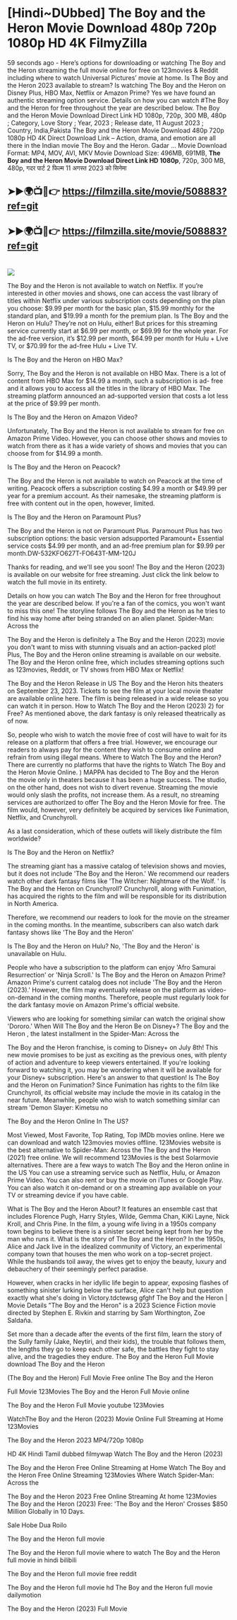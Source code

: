 # [Hindi~DUbbed] The Boy and the Heron Movie Download 480p 720p 1080p HD 4K FilmyZilla


59 seconds ago - Here’s options for downloading or watching The Boy and the Heron streaming the full movie online for free on 123movies & Reddit including where to watch Universal Pictures’ movie at home. Is The Boy and the Heron 2023 available to stream? Is watching The Boy and the Heron on Disney Plus, HBO Max, Netflix or Amazon Prime? Yes we have found an authentic streaming option service. Details on how you can watch #The Boy and the Heron for free throughout the year are described below. The Boy and the Heron Movie Download Direct Link HD 1080p, 720p, 300 MB, 480p ; Category, Love Story ; Year, 2023 ; Release date, 11 August 2023 ; Country, India,Pakista The Boy and the Heron Movie Download 480p 720p 1080p HD 4K Direct Download Link – Action, drama, and emotion are all there in the Indian movie The Boy and the Heron. Gadar ...
Movie Download Format: MP4, MOV, AVI, MKV
Movie Download Size: 496MB, 691MB, **The Boy and the Heron Movie Download Direct Link HD 1080p**, 720p, 300 MB, 480p, गदर पार्ट 2 फिल्म 11 अगस्त 2023 को सिनेमा

## ➤►🌍📺📱👉   https://filmzilla.site/movie/508883?ref=git

## ➤►🌍📺📱👉   https://filmzilla.site/movie/508883?ref=git

#

<img src="https://image.tmdb.org/t/p/w780//ybn3jCia5XBD0ZgEM07gcUPuRNh.jpg" />

The Boy and the Heron is not available to watch on Netflix. If you’re interested in other movies and shows, one can access the vast library of titles within Netflix under various subscription costs depending on the plan you choose: $9.99 per month for the basic plan, $15.99 monthly for the standard plan, and $19.99 a month for the premium plan. Is The Boy and the Heron on Hulu? They’re not on Hulu, either! But prices for this streaming service currently start at $6.99 per month, or $69.99 for the whole year. For the ad-free version, it’s $12.99 per month, $64.99 per month for Hulu + Live TV, or $70.99 for the ad-free Hulu + Live TV.

Is The Boy and the Heron on HBO Max?

Sorry, The Boy and the Heron is not available on HBO Max. There is a lot of content from HBO Max for $14.99 a month, such a subscription is ad- free and it allows you to access all the titles in the library of HBO Max. The streaming platform announced an ad-supported version that costs a lot less at the price of $9.99 per month.

Is The Boy and the Heron on Amazon Video?

Unfortunately, The Boy and the Heron is not available to stream for free on Amazon Prime Video. However, you can choose other shows and movies to watch from there as it has a wide variety of shows and movies that you can choose from for $14.99 a month.

Is The Boy and the Heron on Peacock?

The Boy and the Heron is not available to watch on Peacock at the time of writing. Peacock offers a subscription costing $4.99 a month or $49.99 per year for a premium account. As their namesake, the streaming platform is free with content out in the open, however, limited.

Is The Boy and the Heron on Paramount Plus?

The Boy and the Heron is not on Paramount Plus. Paramount Plus has two subscription options: the basic version adsupported Paramount+ Essential service costs $4.99 per month, and an ad-free premium plan for $9.99 per month.DW-532KFO627T-FO643T-MM-120J

Thanks for reading, and we'll see you soon! The Boy and the Heron (2023) is available on our website for free streaming. Just click the link below to watch the full movie in its entirety.

Details on how you can watch The Boy and the Heron for free throughout the year are described below. If you're a fan of the comics, you won't want to miss this one! The storyline follows The Boy and the Heron as he tries to find his way home after being stranded on an alien planet. Spider-Man: Across the

The Boy and the Heron is definitely a The Boy and the Heron (2023) movie you don't want to miss with stunning visuals and an action-packed plot! Plus, The Boy and the Heron online streaming is available on our website. The Boy and the Heron online free, which includes streaming options such as 123movies, Reddit, or TV shows from HBO Max or Netflix!

The Boy and the Heron Release in US The Boy and the Heron hits theaters on September 23, 2023. Tickets to see the film at your local movie theater are available online here. The film is being released in a wide release so you can watch it in person. How to Watch The Boy and the Heron (2023) 2) for Free? As mentioned above, the dark fantasy is only released theatrically as of now.

So, people who wish to watch the movie free of cost will have to wait for its release on a platform that offers a free trial. However, we encourage our readers to always pay for the content they wish to consume online and refrain from using illegal means. Where to Watch The Boy and the Heron? There are currently no platforms that have the rights to Watch The Boy and the Heron Movie Online. ) MAPPA has decided to The Boy and the Heron the movie only in theaters because it has been a huge success. The studio, on the other hand, does not wish to divert revenue. Streaming the movie would only slash the profits, not increase them. As a result, no streaming services are authorized to offer The Boy and the Heron Movie for free. The film would, however, very definitely be acquired by services like Funimation, Netflix, and Crunchyroll.

As a last consideration, which of these outlets will likely distribute the film worldwide?

Is The Boy and the Heron on Netflix?

The streaming giant has a massive catalog of television shows and movies, but it does not include 'The Boy and the Heron.' We recommend our readers watch other dark fantasy films like 'The Witcher: Nightmare of the Wolf. ' Is The Boy and the Heron on Crunchyroll? Crunchyroll, along with Funimation, has acquired the rights to the film and will be responsible for its distribution in North America.

Therefore, we recommend our readers to look for the movie on the streamer in the coming months. In the meantime, subscribers can also watch dark fantasy shows like 'The Boy and the Heron'

Is The Boy and the Heron on Hulu? No, 'The Boy and the Heron' is unavailable on Hulu.

People who have a subscription to the platform can enjoy 'Afro Samurai Resurrection' or 'Ninja Scroll.' Is The Boy and the Heron on Amazon Prime? Amazon Prime's current catalog does not include 'The Boy and the Heron (2023).' However, the film may eventually release on the platform as video-on-demand in the coming months. Therefore, people must regularly look for the dark fantasy movie on Amazon Prime's official website.

Viewers who are looking for something similar can watch the original show 'Dororo.' When Will The Boy and the Heron Be on Disney+? The Boy and the Heron , the latest installment in the Spider-Man: Across the

The Boy and the Heron franchise, is coming to Disney+ on July 8th! This new movie promises to be just as exciting as the previous ones, with plenty of action and adventure to keep viewers entertained. If you're looking forward to watching it, you may be wondering when it will be available for your Disney+ subscription. Here's an answer to that question! Is The Boy and the Heron on Funimation? Since Funimation has rights to the film like Crunchyroll, its official website may include the movie in its catalog in the near future. Meanwhile, people who wish to watch something similar can stream 'Demon Slayer: Kimetsu no

The Boy and the Heron Online In The US?

Most Viewed, Most Favorite, Top Rating, Top IMDb movies online. Here we can download and watch 123movies movies offline. 123Movies website is the best alternative to Spider-Man: Across the The Boy and the Heron (2021) free online. We will recommend 123Movies is the best Solarmovie alternatives. There are a few ways to watch The Boy and the Heron online in the US You can use a streaming service such as Netflix, Hulu, or Amazon Prime Video. You can also rent or buy the movie on iTunes or Google Play. You can also watch it on-demand or on a streaming app available on your TV or streaming device if you have cable.

What is The Boy and the Heron About? It features an ensemble cast that includes Florence Pugh, Harry Styles, Wilde, Gemma Chan, KiKi Layne, Nick Kroll, and Chris Pine. In the film, a young wife living in a 1950s company town begins to believe there is a sinister secret being kept from her by the man who runs it. What is the story of The Boy and the Heron? In the 1950s, Alice and Jack live in the idealized community of Victory, an experimental company town that houses the men who work on a top-secret project. While the husbands toil away, the wives get to enjoy the beauty, luxury and debauchery of their seemingly perfect paradise.

However, when cracks in her idyllic life begin to appear, exposing flashes of something sinister lurking below the surface, Alice can't help but question exactly what she's doing in Victory.tdctewsg gfghf The Boy and the Heron | Movie Details "The Boy and the Heron" is a 2023 Science Fiction movie directed by Stephen E. Rivkin and starring by Sam Worthington, Zoe Saldaña.

Set more than a decade after the events of the first film, learn the story of the Sully family (Jake, Neytiri, and their kids), the trouble that follows them, the lengths they go to keep each other safe, the battles they fight to stay alive, and the tragedies they endure. The Boy and the Heron Full Movie download The Boy and the Heron

(The Boy and the Heron) Full Movie Free online The Boy and the Heron

Full Movie 123Movies The Boy and the Heron Full Movie online

The Boy and the Heron Full Movie youtube 123Movies

WatchThe Boy and the Heron (2023) Movie Online Full Streaming at Home 123Movies

The Boy and the Heron 2023 MP4/720p 1080p

HD 4K Hindi Tamil dubbed filmywap Watch The Boy and the Heron (2023)

The Boy and the Heron Free Online Streaming at Home Watch The Boy and the Heron Free Online Streaming 123Movies Where Watch Spider-Man: Across the

The Boy and the Heron 2023 Free Online Streaming At home 123Movies The Boy and the Heron (2023) Free: 'The Boy and the Heron' Crosses $850 Million Globally in 10 Days.

Sale Hobe Dua Roilo

The Boy and the Heron full movie

The Boy and the Heron full movie where to watch The Boy and the Heron full movie in hindi bilibili

The Boy and the Heron full movie free reddit

The Boy and the Heron full movie hd The Boy and the Heron full movie dailymotion

The Boy and the Heron (2023) Full Movie